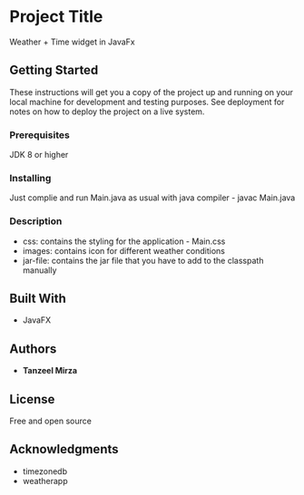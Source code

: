 # Project Title

Weather + Time widget in JavaFx 

## Getting Started

These instructions will get you a copy of the project up and running on your local machine for development and testing purposes. See deployment for notes on how to deploy the project on a live system.

### Prerequisites

JDK 8 or higher

### Installing

Just complie and run Main.java as usual with java compiler - javac Main.java

### Description

* css: contains the styling for the application - Main.css
* images: contains icon for different weather conditions 
* jar-file: contains the jar file that you have to add to the classpath manually

## Built With

* JavaFX

## Authors

* **Tanzeel Mirza**

## License

Free and open source

## Acknowledgments

* timezonedb
* weatherapp
